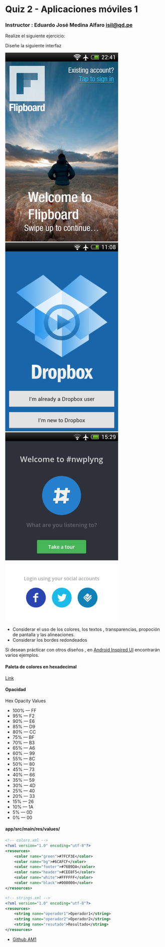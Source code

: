 # Quiz 2 - Aplicaciones móviles 1

### Instructor : Eduardo José Medina Alfaro isil@qd.pe


Realize el siguiente ejercicio:

Diseñe la siguiente interfaz

 ![Ejemplo 1](https://github.com/ISILAndroid/am1_group2015_1/blob/quizzes/q2_ejemplo1.png)
 ![Ejemplo 2](https://github.com/ISILAndroid/am1_group2015_1/blob/quizzes/q2_ejemplo2.png)
 ![Ejemplo 1](https://github.com/ISILAndroid/am1_group2015_1/blob/quizzes/q2_ejemplo3.png)

  * Considerar el uso de los colores, los textos , transparencias, propoción de pantalla y las alineaciones.
  * Considerar los bordes redondeados

Si desean prácticar con otros díseños , en [Android Inspired UI](http://android.inspired-ui.com/) encontrarán varios ejemplos.

#### Paleta de colores en hexadecimal
[Link](http://www.color-hex.com/)

#### Opacidad
Hex Opacity Values

* 100% — FF
* 95% — F2
* 90% — E6
* 85% — D9
* 80% — CC
* 75% — BF
* 70% — B3
* 65% — A6
* 60% — 99
* 55% — 8C
* 50% — 80
* 45% — 73
* 40% — 66
* 35% — 59
* 30% — 4D
* 25% — 40
* 20% — 33
* 15% — 26
* 10% — 1A
* 5% — 0D
* 0% — 00

#### app/src/main/res/values/

```xml
<!-- colors.xml -->
<?xml version="1.0" encoding="utf-8"?>
<resources>
    <color name="green">#7FCF3E</color>
    <color name="bg">#6CAFCF</color>
    <color name="footer">#76B9DA</color>
    <color name="header">#CEE8F5</color>
    <color name="white">#FFFFFF</color>
    <color name="black">#000000</color>
</resources>
```

```xml
<!-- strings.xml -->
<?xml version="1.0" encoding="utf-8"?>
<resources>
    <string name="operador1">Operador1</string>
    <string name="operador2">Operador2</string>
    <string name="resutado">Resultado</string>
</resources>
```

 * [Github AM1](https://github.com/ISILAndroid/am1_group2015_1)

